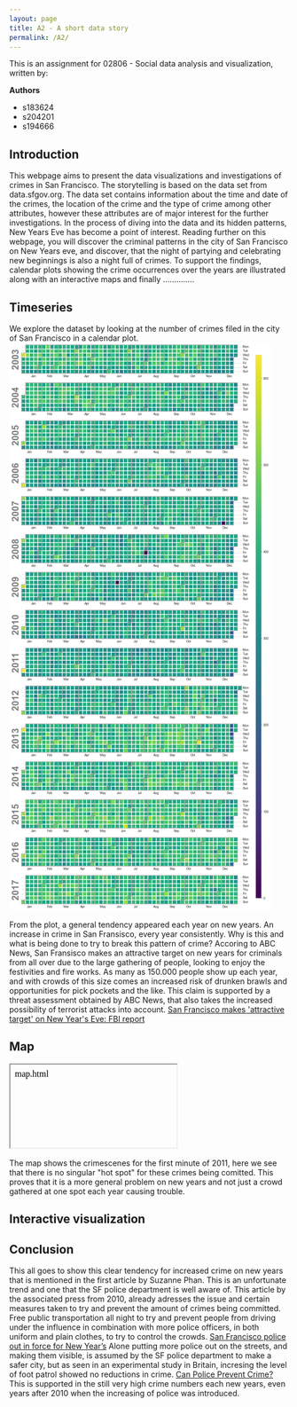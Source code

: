 ```yaml
---
layout: page
title: A2 - A short data story
permalink: /A2/
---
```

This is an assignment for 02806 - Social data analysis and visualization, written by:

**Authors**
* s183624
* s204201
* s194666

## Introduction
This webpage aims to present the data visualizations and investigations of crimes in San Francisco. The storytelling is based on the data set from data.sfgov.org. 
The data set contains information about the time and date of the crimes, the location of the crime and the type of crime among other attributes, however these attributes are of major interest for the further investigations. 
In the process of diving into the data and its hidden patterns, New Years Eve has become a point of interest. 
Reading further on this webpage, you will discover the criminal patterns in the city of San Francisco on New Years eve, and discover, that the night of partying and celebrating new beginnings is also a night full of crimes. 
To support the findings, calendar plots showing the crime occurrences over the years are illustrated along with an interactive maps and finally ..............

## Timeseries
We explore the dataset by looking at the number of crimes filed in the city of San Francisco in a calendar plot.
![Calendar plot](calplot.png)

From the plot, a general tendency appeared each year on new years. An increase in crime in San Fransisco, every year consistently. Why is this and what is being done to try to break this pattern of crime? 
Accoring to ABC News, San Fransisco makes an attractive target on new years for criminals from all over due to the large gathering of people, looking to enjoy the festivities and fire works. As many as 150.000 people show up each year, and with crowds of this size comes an increased risk of drunken brawls and opportunities for pick pockets and the like. This claim is supported by a threat assessment obtained by ABC News, that also takes the increased possibility of terrorist attacks into account. 
[San Francisco makes 'attractive target' on New Year's Eve: FBI report](https://abc7news.com/san-francisco-new-years-eve-fbi-threat-assessment-report-security-safety/14232677/) 

## Map

<iframe srcdoc="map.html" title="Map"></iframe>

The map shows the crimescenes for the first minute of 2011, here we see that there is no singular "hot spot" for these crimes being comitted. This proves that it is a more general problem on new years and not just a crowd gathered at one spot each year causing trouble.

## Interactive visualization


## Conclusion
This all goes to show this clear tendency for increased crime on new years that is mentioned in the first article by Suzanne Phan. This is an unfortunate trend and one that the SF police department is well aware of. This article by the associated press from 2010, already adresses the issue and certain measures taken to try and prevent the amount of crimes being committed. Free public transportation all night to try and prevent people from driving under the influence in combination with more police officers, in both uniform and plain clothes, to try to control the crowds. [San Francisco police out in force for New Year’s](https://www.sandiegouniontribune.com/sdut-san-francisco-police-out-in-force-for-new-years-2010dec31-story.html)
Alone putting more police out on the streets, and making them visible, is assumed by the SF police department to make a safer city, but as seen in an experimental study in Britain, incresing the level of foot patrol showed no reductions in crime.
[Can Police Prevent Crime?](https://research-repository.griffith.edu.au/bitstream/handle/10072/14627/Bryett_chapter.pdf?sequence=1) This is supported in the still very high crime numbers each new years, even years after 2010 when the increasing of police was introduced.